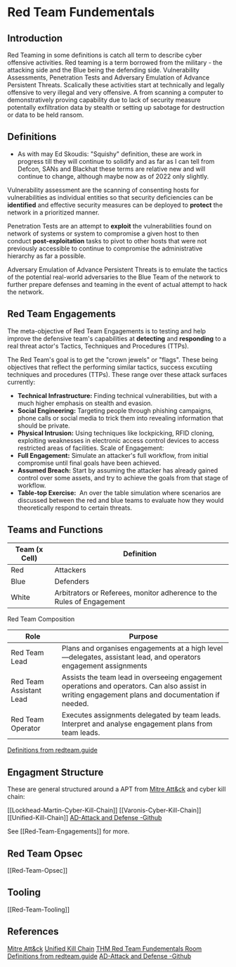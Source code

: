 # Red Team Fundementals

## Introduction

Red Teaming in some definitions is catch all term to describe cyber offensive activities. Red teaming is a term borrowed from the military - the attacking side and the Blue being the defending side. Vulnerability Assessments, Penetration Tests and Adversary Emulation of Advance Persistent Threats. Scalically these activities start at technically and legally offensive to very illegal and very offensive. A from scanning a computer to demonstratively proving capability due to lack of security measure potentally exfiltration data by stealth or setting up sabotage for destruction or data to be held ransom.   

## Definitions
- As with may Ed Skoudis: "Squishy" definition, these are work in progress till they will continue to solidify and as far as I can tell from Defcon, SANs and Blackhat these terms are relative new and will continue to change, although maybe now as of 2022 only slightly. 

Vulnerability assessment are the scanning of consenting hosts for vulnerabilities as individual entities so that security deficiencies can be **identified** and effective security measures can be deployed to **protect** the network in a prioritized manner. 

Penetration Tests are an attempt to **exploit** the vulnerabilities found on network of systems or system to compromise a given host to then conduct **post-exploitation** tasks  to pivot to other hosts that were not previously accessible to continue to compromise the administrative hierarchy as far a possible. 

 Adversary Emulation of Advance Persistent Threats is to emulate the tactics of the potential real-world adversaries to the Blue Team of the network to further prepare defenses and teaming in the event of actual attempt to hack the network.

## Red Team Engagements

The meta-objective of Red Team Engagements is to testing and help improve the defensive team's capabilities at **detecting** and **responding** to a real threat actor's Tactics, Techniques and Procedures (TTPs).

The Red Team's goal is to get the "crown jewels" or "flags". These being objectives that reflect the performing similar tactics, success excutiing techniques and procedures (TTPs). These range over these attack surfaces currently:
-   **Technical Infrastructure:** Finding technical vulnerabilities, but with a much higher emphasis on stealth and evasion.
-   **Social Engineering:** Targeting people through phishing campaigns, phone calls or social media to trick them into revealing information that should be private.
-   **Physical Intrusion:** Using techniques like lockpicking, RFID cloning, exploiting weaknesses in electronic access control devices to access restricted areas of facilities.
Scale of Engagement:
-   **Full Engagement:** Simulate an attacker's full workflow, from initial compromise until final goals have been achieved.
-   **Assumed Breach:** Start by assuming the attacker has already gained control over some assets, and try to achieve the goals from that stage of workflow.
-   **Table-top Exercise:**  An over the table simulation where scenarios are discussed between the red and blue teams to evaluate how they would theoretically respond to certain threats.

## Teams and Functions

Team (x Cell) | Definition
--- | ---
Red | Attackers
Blue | Defenders
White | Arbitrators or Referees, monitor adherence to the Rules of Engagement

Red Team Composition

Role | Purpose
--- | --- 
Red Team Lead | Plans and organises engagements at a high level—delegates, assistant lead, and operators engagement assignments
Red Team Assistant Lead | Assists the team lead in overseeing engagement operations and operators. Can also assist in writing engagement plans and documentation if needed.
Red Team Operator | Executes assignments delegated by team leads. Interpret and analyse engagement plans from team leads.


[Definitions from redteam.guide](https://redteam.guide/docs/definitions/)


## Engagment Structure
These are general structured around a APT from [Mitre Att&ck](https://attack.mitre.org/) and cyber kill chain:

[[Lockhead-Martin-Cyber-Kill-Chain]]
[[Varonis-Cyber-Kill-Chain]]
[[Unified-Kill-Chain]]
[AD-Attack and Defense -Github](https://github.com/infosecn1nja/AD-Attack-Defense)

See [[Red-Team-Engagements]] for more.

##  Red Team Opsec

[[Red-Team-Opsec]]

## Tooling

[[Red-Team-Tooling]]


## References
[Mitre Att&ck](https://attack.mitre.org/)
[Unified Kill Chain](https://unifiedkillchain.com/)
[THM Red Team Fundementals Room](https://tryhackme.com/room/redteamfundamentals)
[Definitions from redteam.guide](https://redteam.guide/docs/definitions/)
[AD-Attack and Defense -Github](https://github.com/infosecn1nja/AD-Attack-Defense)
